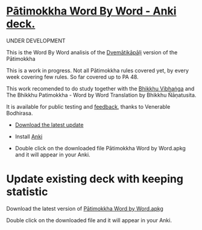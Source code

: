 # [Pātimokkha Word By Word - Anki deck.](https://github.com/sasanarakkha/study-tools/tree/main/Anki%20Decks/P%C4%81timokkha%20Word%20By%20Word) 

UNDER DEVELOPMENT

This is the Word By Word analisis of the [Dvemātikāpāḷi](https://www.digitalpalireader.online/_dprhtml/index.html?loc=v.6.0.x.x.x.x.t) version of the Pātimokkha

This is a work in progress. Not all Pātimokkha rules covered yet, by every week covering few rules. So far covered up to PA 48. 

This work recomended to do study together with the [Bhikkhu Vibhaṅga](https://suttacentral.net/pitaka/vinaya/pli-tv-vi/pli-tv-bu-vb) and The Bhikkhu Patimokkha - Word by Word Translation by Bhikkhu Ñāṇatusita.

It is available for public testing and [feedback](https://docs.google.com/forms/d/e/1FAIpQLSf9boBe7k5tCwq7LdWgBHHGIPVc4ROO5yjVDo1X5LDAxkmGWQ/viewform?usp=pp_url&entry.438735500=devasika%E1%B9%83&entry.1433863141=Patimokkha), thanks to Venerable Bodhirasa.

- [Download the latest update](https://github.com/sasanarakkha/study-tools/raw/main/Anki%20Decks/P%C4%81timokkha%20Word%20By%20Word/P%C4%81timokkha%20Word%20by%20Word.apkg)

- Install [Anki](https://apps.ankiweb.net/)

- Double click on the downloaded file Pātimokkha Word by Word.apkg and it will appear in your Anki.

# Update existing deck with keeping statistic

Download the latest version of [Pātimokkha Word by Word.apkg](https://github.com/sasanarakkha/study-tools/raw/main/Anki%20Decks/P%C4%81timokkha%20Word%20By%20Word/P%C4%81timokkha%20Word%20by%20Word.apkg)

Double click on the downloaded file and it will appear in your Anki.